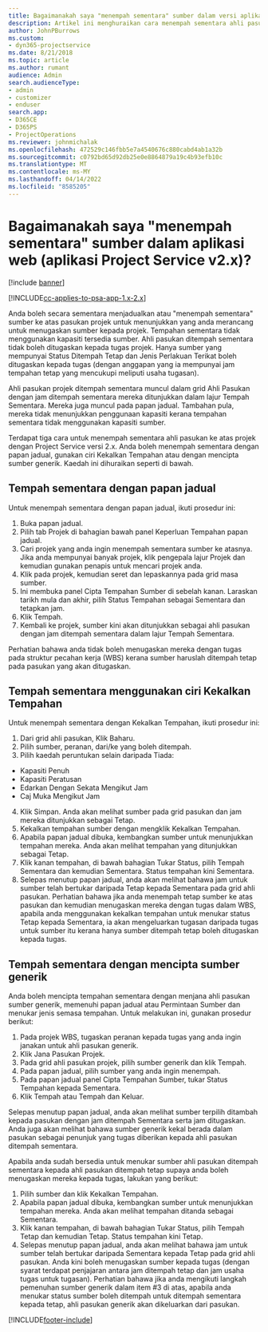 ```yaml
---
title: Bagaimanakah saya "menempah sementara" sumber dalam versi aplikasi 2.x?
description: Artikel ini menghuraikan cara menempah sementara ahli pasukan projek dengan Project Service.
author: JohnPBurrows
ms.custom:
- dyn365-projectservice
ms.date: 8/21/2018
ms.topic: article
ms.author: rumant
audience: Admin
search.audienceType:
- admin
- customizer
- enduser
search.app:
- D365CE
- D365PS
- ProjectOperations
ms.reviewer: johnmichalak
ms.openlocfilehash: 472529c146fbb5e7a4540676c880cabd4ab1a32b
ms.sourcegitcommit: c0792bd65d92db25e0e8864879a19c4b93efb10c
ms.translationtype: MT
ms.contentlocale: ms-MY
ms.lasthandoff: 04/14/2022
ms.locfileid: "8585205"
---
```

# <a name="how-do-i-soft-book-resources-in-the-web-app-project-service-app-v2x"></a>Bagaimanakah saya "menempah sementara" sumber dalam aplikasi web (aplikasi Project Service v2.x)?

[!include [banner](../includes/psa-now-project-operations.md)]

[!INCLUDE[cc-applies-to-psa-app-1.x-2.x](../includes/cc-applies-to-psa-app-1x-2x.md)]

Anda boleh secara sementara menjadualkan atau "menempah sementara" sumber ke atas pasukan projek untuk menunjukkan yang anda merancang untuk menugaskan sumber kepada projek. Tempahan sementara tidak menggunakan kapasiti tersedia sumber. Ahli pasukan ditempah sementara tidak boleh ditugaskan kepada tugas projek. Hanya sumber yang mempunyai Status Ditempah Tetap dan Jenis Perlakuan Terikat boleh ditugaskan kepada tugas (dengan anggapan yang ia mempunyai jam tempahan tetap yang mencukupi meliputi usaha tugasan).

Ahli pasukan projek ditempah sementara muncul dalam grid Ahli Pasukan dengan jam ditempah sementara mereka ditunjukkan dalam lajur Tempah Sementara. Mereka juga muncul pada papan jadual. Tambahan pula, mereka tidak menunjukkan penggunaan kapasiti kerana tempahan sementara tidak menggunakan kapasiti sumber.

Terdapat tiga cara untuk menempah sementara ahli pasukan ke atas projek dengan Project Service versi 2.x. Anda boleh menempah sementara dengan papan jadual, gunakan ciri Kekalkan Tempahan atau dengan mencipta sumber generik. Kaedah ini dihuraikan seperti di bawah.

## <a name="soft-book-with-the-schedule-board"></a>Tempah sementara dengan papan jadual

Untuk menempah sementara dengan papan jadual, ikuti prosedur ini: 
1. Buka papan jadual.
2. Pilih tab Projek di bahagian bawah panel Keperluan Tempahan papan jadual.
3. Cari projek yang anda ingin menempah sementara sumber ke atasnya. Jika anda mempunyai banyak projek, klik pengepala lajur Projek dan kemudian gunakan penapis untuk mencari projek anda.
4. Klik pada projek, kemudian seret dan lepaskannya pada grid masa sumber.
5. Ini membuka panel Cipta Tempahan Sumber di sebelah kanan. Laraskan tarikh mula dan akhir, pilih Status Tempahan sebagai Sementara dan tetapkan jam. 
6. Klik Tempah.
7. Kembali ke projek, sumber kini akan ditunjukkan sebagai ahli pasukan dengan jam ditempah sementara dalam lajur Tempah Sementara.

Perhatian bahawa anda tidak boleh menugaskan mereka dengan tugas pada struktur pecahan kerja (WBS) kerana sumber haruslah ditempah tetap pada pasukan yang akan ditugaskan.

## <a name="soft-book-using-the-maintain-bookings-feature"></a>Tempah sementara menggunakan ciri Kekalkan Tempahan

Untuk menempah sementara dengan Kekalkan Tempahan, ikuti prosedur ini:
1. Dari grid ahli pasukan, Klik Baharu.
2. Pilih sumber, peranan, dari/ke yang boleh ditempah.
3. Pilih kaedah peruntukan selain daripada Tiada:
- Kapasiti Penuh
- Kapasiti Peratusan
- Edarkan Dengan Sekata Mengikut Jam
- Caj Muka Mengikut Jam
4. Klik Simpan. Anda akan melihat sumber pada grid pasukan dan jam mereka ditunjukkan sebagai Tetap.
5. Kekalkan tempahan sumber dengan mengklik Kekalkan Tempahan.
6. Apabila papan jadual dibuka, kembangkan sumber untuk menunjukkan tempahan mereka. Anda akan melihat tempahan yang ditunjukkan sebagai Tetap.
7. Klik kanan tempahan, di bawah bahagian Tukar Status, pilih Tempah Sementara dan kemudian Sementara. Status tempahan kini Sementara.
8. Selepas menutup papan jadual, anda akan melihat bahawa jam untuk sumber telah bertukar daripada Tetap kepada Sementara pada grid ahli pasukan.
Perhatian bahawa jika anda menempah tetap sumber ke atas pasukan dan kemudian menugaskan mereka dengan tugas dalam WBS, apabila anda menggunakan kekalkan tempahan untuk menukar status Tetap kepada Sementara, ia akan mengeluarkan tugasan daripada tugas untuk sumber itu kerana hanya sumber ditempah tetap boleh ditugaskan kepada tugas.

## <a name="soft-book-by-creating-a-generic-resource"></a>Tempah sementara dengan mencipta sumber generik

Anda boleh mencipta tempahan sementara dengan menjana ahli pasukan sumber generik, memenuhi papan jadual atau Permintaan Sumber dan menukar jenis semasa tempahan.
Untuk melakukan ini, gunakan prosedur berikut:

1. Pada projek WBS, tugaskan peranan kepada tugas yang anda ingin janakan untuk ahli pasukan generik.
2. Klik Jana Pasukan Projek.
3. Pada grid ahli pasukan projek, pilih sumber generik dan klik Tempah.
4. Pada papan jadual, pilih sumber yang anda ingin menempah.
5. Pada papan jadual panel Cipta Tempahan Sumber, tukar Status Tempahan kepada Sementara.
6. Klik Tempah atau Tempah dan Keluar.

Selepas menutup papan jadual, anda akan melihat sumber terpilih ditambah kepada pasukan dengan jam ditempah Sementara serta jam ditugaskan. Anda juga akan melihat bahawa sumber generik kekal berada dalam pasukan sebagai penunjuk yang tugas diberikan kepada ahli pasukan ditempah sementara.

Apabila anda sudah bersedia untuk menukar sumber ahli pasukan ditempah sementara kepada ahli pasukan ditempah tetap supaya anda boleh menugaskan mereka kepada tugas, lakukan yang berikut:

1. Pilih sumber dan klik Kekalkan Tempahan.
2. Apabila papan jadual dibuka, kembangkan sumber untuk menunjukkan tempahan mereka. Anda akan melihat tempahan ditanda sebagai Sementara.
3. Klik kanan tempahan, di bawah bahagian Tukar Status, pilih Tempah Tetap dan kemudian Tetap. Status tempahan kini Tetap.
4. Selepas menutup papan jadual, anda akan melihat bahawa jam untuk sumber telah bertukar daripada Sementara kepada Tetap pada grid ahli pasukan. Anda kini boleh menugaskan sumber kepada tugas (dengan syarat terdapat penjajaran antara jam ditempah tetap dan jam usaha tugas untuk tugasan). Perhatian bahawa jika anda mengikuti langkah pemenuhan sumber generik dalam item #3 di atas, apabila anda menukar status sumber boleh ditempah untuk ditempah sementara kepada tetap, ahli pasukan generik akan dikeluarkan dari pasukan.


[!INCLUDE[footer-include](../includes/footer-banner.md)]
